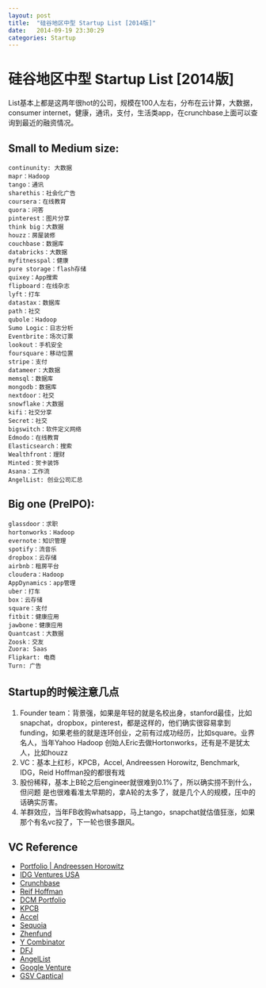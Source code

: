```yaml
---
layout: post
title:  "硅谷地区中型 Startup List [2014版]"
date:   2014-09-19 23:30:29
categories: Startup
---
```


# 硅谷地区中型 Startup List [2014版]

List基本上都是这两年很hot的公司，规模在100人左右，分布在云计算，大数据，consumer internet，健康，通讯，支付，生活类app，在crunchbase上面可以查询到最近的融资情况。

## Small to Medium size:
    continunity: 大数据
    mapr：Hadoop
    tango：通讯
    sharethis：社会化广告
    coursera：在线教育
    quora：问答
    pinterest：图片分享
    think big：大数据
    houzz：房屋装修
    couchbase：数据库
    databricks：大数据
    myfitnesspal：健康
    pure storage：flash存储
    quixey：App搜索
    flipboard：在线杂志
    lyft：打车
    datastax：数据库
    path：社交
    qubole：Hadoop
    Sumo Logic：日志分析
    Eventbrite：场次订票
    lookout：手机安全
    foursquare：移动位置
    stripe：支付
    datameer：大数据
    memsql：数据库
    mongodb：数据库
    nextdoor：社交
    snowflake：大数据
    kifi：社交分享
    Secret：社交
    bigswitch：软件定义网络
    Edmodo：在线教育
    Elasticsearch：搜索
    Wealthfront：理财
    Minted：贺卡装饰
    Asana：工作流
    AngelList: 创业公司汇总

## Big one (PreIPO):
    glassdoor：求职
    hortonworks：Hadoop
    evernote：知识管理
    spotify：流音乐
    dropbox：云存储
    airbnb：租房平台
    cloudera：Hadoop
    AppDynamics：app管理
    uber：打车
    box：云存储
    square：支付
    fitbit：健康应用
    jawbone：健康应用
    Quantcast：大数据
    Zoosk：交友
    Zuora: Saas
    Flipkart: 电商
    Turn: 广告



## Startup的时候注意几点

1. Founder team：背景强，如果是年轻的就是名校出身，stanford最佳，比如
snapchat，dropbox，pinterest，都是这样的，他们确实很容易拿到funding，如果老些的就是连环创业，之前有过成功经历，比如square。业界名人，当年Yahoo Hadoop 
创始人Eric去做Hortonworks，还有是不是犹太人，比如houzz
2. VC：基本上红杉，KPCB，Accel,  Andreessen Horowitz, Benchmark, IDG，Reid Hoffman投的都很有戏
3. 股份稀释，基本上B轮之后engineer就很难到0.1%了，所以确实捞不到什么，但问题
是也很难看准太早期的，拿A轮的太多了，就是几个人的规模，压中的话确实厉害。
4. 羊群效应，当年FB收购whatsapp，马上tango，snapchat就估值狂涨，如果那个有名vc投了，下一轮也很多跟风。

## VC Reference

 * [Portfolio | Andreessen Horowitz](http://a16z.com/portfolio/)
 * [IDG Ventures USA](http://www.idgvusa.com/#portfolio)
 * [Crunchbase](http://www.crunchbase.com/)
 * [Reif Hoffman](http://reidhoffman.org/)
 * [DCM Portfolio](http://www.dcm.com/en/portfolio)
 * [KPCB](http://www.kpcb.com/companies)
 * [Accel](http://www.accel.com/#companies)
 * [Sequoia](https://www.sequoiacap.com/us/yesterday)
 * [Zhenfund](http://www.zhenfund.com/#page-nav-investments)
 * [Y Combinator](http://www.ycombinator.com/)
 * [DFJ](http://dfjgrowth.com/portfolio)
 * [AngelList](https://angel.co/)
 * [Google Venture](http://www.gv.com/portfolio/)
 * [GSV Captical](http://gsvcap.com/investment-portfolio/)
 